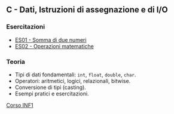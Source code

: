 ## C - Dati, Istruzioni di assegnazione e di I/O

### Esercitazioni
 - [ES01 - Somma di due numeri](<https://docs.google.com/presentation/d/1UP_c9_cZ2tekv0IbU-4bZPKpPxP7J_1Q-xD_n2xsGx0/edit?usp=sharing>)
 - [ES02 - Operazioni matematiche](<https://docs.google.com/presentation/d/1QlM7DAW91SJmV5AF8dyx5L5cyW1IR3aTTkFN3UrpHe4/edit?usp=sharing>)

### Teoria
 - Tipi di dati fondamentali: `int`, `float`, `double`, `char`.
 - Operatori: aritmetici, logici, relazionali, bitwise.
 - Conversione di tipi (casting).
 - Esempi pratici e esercitazioni.


[Corso INF1](../README.md)